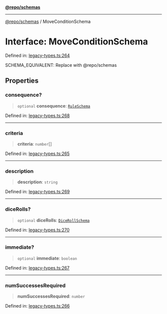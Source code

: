 [**@repo/schemas**](../README.md)

***

[@repo/schemas](../globals.md) / MoveConditionSchema

# Interface: MoveConditionSchema

Defined in: [legacy-types.ts:264](https://github.com/alexqguo/drinking-board-game-v3/blob/4601cd1dd31c4765939b300b0a940d609425b657/packages/schemas/src/legacy-types.ts#L264)

SCHEMA_EQUIVALENT: Replace with @repo/schemas

## Properties

### consequence?

> `optional` **consequence**: [`RuleSchema`](../type-aliases/RuleSchema.md)

Defined in: [legacy-types.ts:268](https://github.com/alexqguo/drinking-board-game-v3/blob/4601cd1dd31c4765939b300b0a940d609425b657/packages/schemas/src/legacy-types.ts#L268)

***

### criteria

> **criteria**: `number`[]

Defined in: [legacy-types.ts:265](https://github.com/alexqguo/drinking-board-game-v3/blob/4601cd1dd31c4765939b300b0a940d609425b657/packages/schemas/src/legacy-types.ts#L265)

***

### description

> **description**: `string`

Defined in: [legacy-types.ts:269](https://github.com/alexqguo/drinking-board-game-v3/blob/4601cd1dd31c4765939b300b0a940d609425b657/packages/schemas/src/legacy-types.ts#L269)

***

### diceRolls?

> `optional` **diceRolls**: [`DiceRollSchema`](DiceRollSchema.md)

Defined in: [legacy-types.ts:270](https://github.com/alexqguo/drinking-board-game-v3/blob/4601cd1dd31c4765939b300b0a940d609425b657/packages/schemas/src/legacy-types.ts#L270)

***

### immediate?

> `optional` **immediate**: `boolean`

Defined in: [legacy-types.ts:267](https://github.com/alexqguo/drinking-board-game-v3/blob/4601cd1dd31c4765939b300b0a940d609425b657/packages/schemas/src/legacy-types.ts#L267)

***

### numSuccessesRequired

> **numSuccessesRequired**: `number`

Defined in: [legacy-types.ts:266](https://github.com/alexqguo/drinking-board-game-v3/blob/4601cd1dd31c4765939b300b0a940d609425b657/packages/schemas/src/legacy-types.ts#L266)

